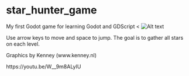 # star_hunter_game
My first Godot game for learning Godot and GDScript
<
![Alt text](https://github.com/LarsBergqvist/star_hunter_game/blob/master/screenshot.png?raw=true "Screenshot")


<p>
Use arrow keys to move and space to jump. The goal is to gather all stars on each level.
<p>
Graphics by Kenney (www.kenney.nl)
<p>
https://youtu.be/W__9m8ALyIU
<p>
<p>
 
